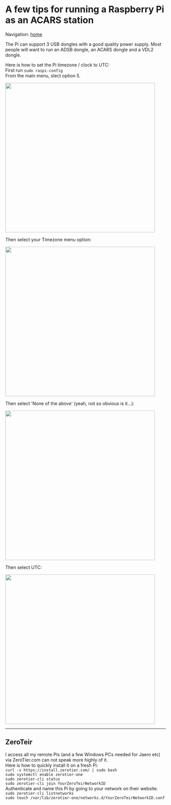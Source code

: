 # A few tips for running a Raspberry Pi as an ACARS station #   
   
Navigation: [home](README.md)

The Pi can support 3 USB dongles with a good quality power supply. Most people will want to run an ADSB dongle, an ACARS dongle and a VDL2 dongle.   
   
Here is how to set the Pi timezone / clock to UTC:   
First run `sudo raspi-config`  
From the main menu, slect option 5.   

<img src="https://raw.githubusercontent.com/thebaldgeek/thebaldgeek.github.io/main/img/pilocaloptions.png" height="470">   
   
Then select your Timezone menu option:  
   
<img src="https://raw.githubusercontent.com/thebaldgeek/thebaldgeek.github.io/main/img/pitimezone.png" height="470">  

Then select 'None of the above' (yeah, not so obvious is it...):  
   
<img src="https://raw.githubusercontent.com/thebaldgeek/thebaldgeek.github.io/main/img/pinoneoftheabove.png" height="470">  
   
Then select UTC:  
   
<img src="https://raw.githubusercontent.com/thebaldgeek/thebaldgeek.github.io/main/img/piutc.png" height="470">   

- - - -
  
## ZeroTeir ##
I access all my remote Pis (and a few Windows PCs needed for Jaero etc) via ZeroTier.com can not speak more highly of it.  
Here is how to quickly install it on a fresh Pi:  
`curl -s https://install.zerotier.com/ | sudo bash`  
`sudo systemctl enable zerotier-one`  
`sudo zerotier-cli status`  
`sudo zerotier-cli join YourZeroTeirNetworkID`  
Authenticate and name this Pi by going to your network on their website.  
`sudo zerotier-cli listnetworks`  
`sudo touch /var/lib/zerotier-one/networks.d/YourZeroTeirNetworkID.conf`  

<!-- Global site tag (gtag.js) - Google Analytics -->
<script async src="https://www.googletagmanager.com/gtag/js?id=G-HGJWTNL65R"></script>
<script>
window.dataLayer = window.dataLayer || [];
function gtag(){dataLayer.push(arguments);}
gtag('js', new Date());
gtag('config', 'G-HGJWTNL65R');
</script>